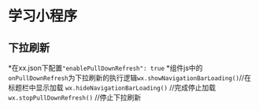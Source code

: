 # 学习小程序

## 下拉刷新

*在xx.json下配置`"enablePullDownRefresh": true`
*组件js中的`onPullDownRefresh`为下拉刷新的执行逻辑`wx.showNavigationBarLoading()`//在标题栏中显示加载 `wx.hideNavigationBarLoading()` //完成停止加载 `wx.stopPullDownRefresh()` //停止下拉刷新

